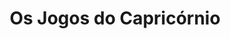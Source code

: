 ---
Numero: 292
title: Os Jogos do Capricórnio
Autor: Robert Silverberg
Co-autor: 
Ano-de-Publicacao: 1981
Titulo-original: Capricorn Games
Tradutor: Eurico da Fonseca
Co-tradutor: 
Ano-de-edicao: 1976
alias: Robert-Silverberg
Autor2-alias: 
Tradutor1-alias: Eurico-da-Fonseca
Tradutor2-alias: 
Titulo-link: 292-Os-Jogos-do-Capricornio
Capa: António Pedro
pags: 178
Capa-link: Antonio-Pedro
---